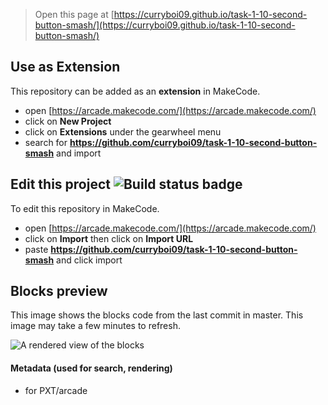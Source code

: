  


> Open this page at [https://curryboi09.github.io/task-1-10-second-button-smash/](https://curryboi09.github.io/task-1-10-second-button-smash/)

## Use as Extension

This repository can be added as an **extension** in MakeCode.

* open [https://arcade.makecode.com/](https://arcade.makecode.com/)
* click on **New Project**
* click on **Extensions** under the gearwheel menu
* search for **https://github.com/curryboi09/task-1-10-second-button-smash** and import

## Edit this project ![Build status badge](https://github.com/curryboi09/task-1-10-second-button-smash/workflows/MakeCode/badge.svg)

To edit this repository in MakeCode.

* open [https://arcade.makecode.com/](https://arcade.makecode.com/)
* click on **Import** then click on **Import URL**
* paste **https://github.com/curryboi09/task-1-10-second-button-smash** and click import

## Blocks preview

This image shows the blocks code from the last commit in master.
This image may take a few minutes to refresh.

![A rendered view of the blocks](https://github.com/curryboi09/task-1-10-second-button-smash/raw/master/.github/makecode/blocks.png)

#### Metadata (used for search, rendering)

* for PXT/arcade
<script src="https://makecode.com/gh-pages-embed.js"></script><script>makeCodeRender("{{ site.makecode.home_url }}", "{{ site.github.owner_name }}/{{ site.github.repository_name }}");</script>
